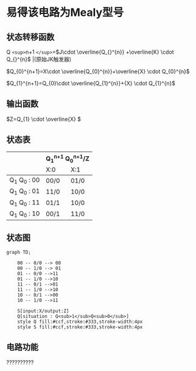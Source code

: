 # 易得该电路为Mealy型号

## 状态转移函数

 Q `<sup>`n+1 `</sup>`=$J\cdot \overline{Q_{}^{n}} +\overline{K} \cdot Q_{}^{n}$   |(原始JK触发器)

$Q_{0}^{n+1}=X\cdot \overline{Q_{0}^{n}}+\overline{X} \cdot Q_{0}^{n}$

$Q_{1}^{n+1}=Q_{0}\cdot \overline{Q_{1}^{n}}+{X} \cdot Q_{1}^{n}$

## 输出函数

$Z=Q_{1} \cdot \overline{X} $

## 状态表

<table>
  <thead>
    <tr>
      <th rowspan="2"></th> <!-- 将“列一”扩展到两行 -->
      <th colspan="2">Q<sub>1</sub><sup>n+1</sup> Q<sub>0</sub><sup>n+1</sup>/Z</th>
    </tr>
    <tr>
      <td>X:0</td> <!-- 原来的“行1列1”被合并到“列一” -->
      <td>X:1</td>
    </tr>
  </thead>
  <tbody>
    <tr>
      <td>Q<sub>1</sub> Q<sub>0</sub> : 00</td>
      <td>00/0</td>
      <td>01/0</td>
    </tr>
    <tr>
      <td>Q<sub>1</sub> Q<sub>0</sub> : 01</td>
      <td>11/0</td>
      <td>10/0</td>
    </tr>
    <tr>
      <td>Q<sub>1</sub> Q<sub>0</sub> : 11</td>
      <td>01/1</td>
      <td>10/0</td>
    </tr>
    <tr>
      <td>Q<sub>1</sub> Q<sub>0</sub> : 10</td>
      <td>00/1</td>
      <td>11/0</td>
    </tr>
  </tbody>
</table>



## 状态图

```mermaid
graph TD;
   
    00 -- 0/0 --> 00
    00 -- 1/0 --> 01
    01 -- 0/0 -->11
    01 -- 1/0 -->10
    11 -- 0/1 -->01
    11 -- 1/0 -->10
    10 -- 0/1 -->00
    10 -- 1/0 -->11

    S[input:X/output:Z]
    Q[situation : Q<sub>1</sub>Q<sub>0</sub>]
    style Q fill:#ccf,stroke:#333,stroke-width:4px
    style S fill:#ccf,stroke:#333,stroke-width:4px

```

## 电路功能

 ??????????

